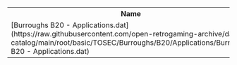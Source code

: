 <table>
<tr><th>Name</th><th>Size</th></tr>
<tr><td>
[Burroughs B20 - Applications.dat](https://raw.githubusercontent.com/open-retrogaming-archive/dat-catalog/main/root/basic/TOSEC/Burroughs/B20/Applications/Burroughs B20 - Applications.dat)
</td><td>1416</td></tr>
</table>
